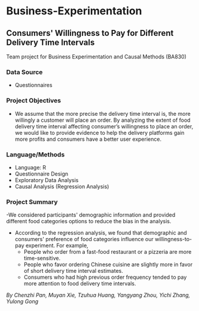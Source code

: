 # Business-Experimentation
## Consumers' Willingness to Pay for Different Delivery Time Intervals
Team project for Business Experimentation and Causal Methods (BA830)

### Data Source
- Questionnaires

### Project Objectives
- We assume that the more precise the delivery time interval is, the more willingly a customer will place an order. By analyzing the extent of food delivery time interval affecting consumer’s willingness to place an order, we would like to provide evidence to help the delivery platforms gain more profits and consumers have a better user experience.

### Language/Methods
- Language: R
- Questionnaire Design
- Exploratory Data Analysis
- Causal Analysis (Regression Analysis)

### Project Summary
-We considered participants' demographic information and provided different food categories options to reduce the bias in the analysis.
- According to the regression analysis, we found that demographic and consumers' preference of food categories influence our willingness-to-pay experiment. For example,
  - People who order from a fast-food restaurant or a pizzeria are more time-sensitive.
  - People who favor ordering Chinese cuisine are slightly more in favor of short delivery time interval estimates.
  - Consumers who had high previous order frequency tended to pay more attention to food delivery time intervals.

*By Chenzhi Pan, Muyan Xie, Tzuhua Huang, Yangyang Zhou, Yichi Zhang, Yulong Gong*
